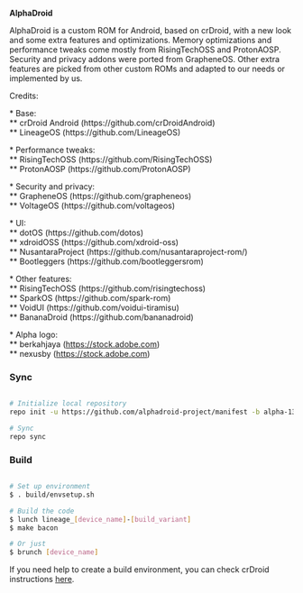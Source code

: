 <p><b>AlphaDroid</b></p>

<p>AlphaDroid is a custom ROM for Android, based on crDroid, with a new look and some extra features and optimizations. Memory optimizations and performance tweaks come mostly from RisingTechOSS and ProtonAOSP. Security and privacy addons were ported from GrapheneOS. Other extra features are picked from other custom ROMs and adapted to our needs or implemented by us.</p>

<p>Credits:</p>

<p>* Base:<br/>
** crDroid Android (https://github.com/crDroidAndroid)<br/>
** LineageOS (https://github.com/LineageOS)<br/>

<p>* Performance tweaks:<br/>
** RisingTechOSS (https://github.com/RisingTechOSS)<br/>
** ProtonAOSP (https://github.com/ProtonAOSP)</p>

<p>* Security and privacy:<br/>
** GrapheneOS (https://github.com/grapheneos)<br/>
** VoltageOS (https://github.com/voltageos)</p>

<p>* UI:<br/>
** dotOS (https://github.com/dotos)<br/>
** xdroidOSS (https://github.com/xdroid-oss)<br/>
** NusantaraProject (https://github.com/nusantaraproject-rom/)</br>
** Bootleggers (https://github.com/bootleggersrom)</p>

<p>* Other features:<br/>
** RisingTechOSS (https://github.com/risingtechoss)<br/>
** SparkOS (https://github.com/spark-rom)<br/>
** VoidUI (https://github.com/voidui-tiramisu)<br/>
** BananaDroid (https://github.com/bananadroid)<br/>

<p>* Alpha logo:<br/>
** berkahjaya (<a href="https://stock.adobe.com/pt/contributor/210355228/berkahjaya?load_type=author&prev_url=detail">https://stock.adobe.com</a>)<br/>
** nexusby (<a href="https://stock.adobe.com/pt/search?creator_id=204357292&filters%5Bcontent_type%3Aphoto%5D=1&filters%5Bcontent_type%3Aillustration%5D=1&filters%5Bcontent_type%3Azip_vector%5D=1&filters%5Bcontent_type%3Avideo%5D=1&filters%5Bcontent_type%3Atemplate%5D=1&filters%5Bcontent_type%3A3d%5D=1&filters%5Bfetch_excluded_assets%5D=1&filters%5Bcontent_type%3Aimage%5D=1&order=relevance&safe_search=1&k=alpha&search_page=1&search_type=usertyped&acp=&aco=alpha&get_facets=0">https://stock.adobe.com</a>)</p>


### Sync ###

```bash

# Initialize local repository
repo init -u https://github.com/alphadroid-project/manifest -b alpha-13 --git-lfs

# Sync
repo sync
```

### Build ###

```bash

# Set up environment
$ . build/envsetup.sh

# Build the code
$ lunch lineage_[device_name]-[build_variant]
$ make bacon

# Or just
$ brunch [device_name]
```

<p>
  If you need help to create a build environment, you can check crDroid instructions <a href="https://github.com/crdroidandroid/android">here</a>.
</p>
